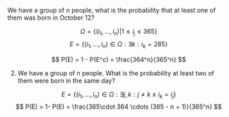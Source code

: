 We have a group of n people, what is the probability that at least one of  them was born in October 12?

$$
\Omega = \{(i_{1}, \dots, i_{n}) | 1\leq i_{j} \leq 365\}
$$
$$
E = \{(i_{1}, \dots, i_{n})\in \Omega:\exists k : i_k = 285\}
$$

$$
P(E) = 1 - P(E^c) = \frac{364^n}{365^n}
$$

2. We have a group of n people. What is the probability at least two of them were born in the same day?

$$
E = \{(i_{1}, \dots, i_{n})\in \Omega:\exists j, k : j\neq k \wedge i_{k} = i_{j}\}
$$
$$
P(E) = 1- P(E) = \frac{365\cdot 364 \cdots (365 - n + 1)}{365^n}
$$